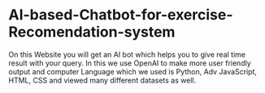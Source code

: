 # AI-based-Chatbot-for-exercise-Recomendation-system
On this Website you will get an AI bot which helps you to give real time result with your query. In this we use OpenAI to make more user friendly output and computer Language which we used is Python, Adv JavaScript, HTML, CSS and viewed many different datasets as well.

